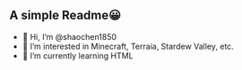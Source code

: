 ## A simple Readme😀
- 👋 Hi, I’m @shaochen1850
- 👀 I’m interested in Minecraft, Terraia, Stardew Valley, etc.
- 🌱 I’m currently learning HTML

<!---
shaochen1850/shaochen1850 is a ✨ special ✨ repository because its `README.md` (this file) appears on your GitHub profile.
You can click the Preview link to take a look at your changes.
--->
